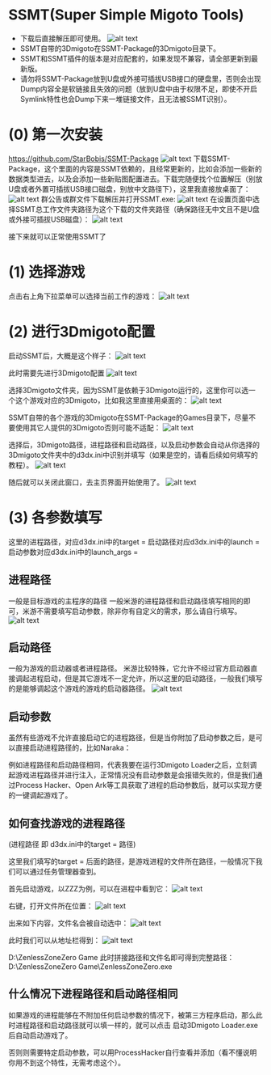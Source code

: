 # SSMT(Super Simple Migoto Tools)
- 下载后直接解压即可使用。
![alt text](image.png)
- SSMT自带的3Dmigoto在SSMT-Package的3Dmigoto目录下。
- SSMT和SSMT插件的版本是对应配套的，如果发现不兼容，请全部更新到最新版。
- 请勿将SSMT-Package放到U盘或外接可插拔USB接口的硬盘里，否则会出现Dump内容全是软链接且失效的问题（放到U盘中由于权限不足，即使不开启Symlink特性也会Dump下来一堆链接文件，且无法被SSMT识别）。

# (0) 第一次安装
https://github.com/StarBobis/SSMT-Package
![alt text](image-1.png)
下载SSMT-Package，这个里面的内容是SSMT依赖的，且经常更新的，比如会添加一些新的数据类型进去，以及会添加一些新贴图配置进去。下载完随便找个位置解压（别放U盘或者外置可插拔USB接口磁盘，别放中文路径下），这里我直接放桌面了：
![alt text](image-2.png)
群公告或群文件下载解压并打开SSMT.exe:
![alt text](image-3.png)
在设置页面中选择SSMT总工作文件夹路径为这个下载的文件夹路径（确保路径无中文且不是U盘或外接可插拔USB磁盘）：
![alt text](image-4.png)

接下来就可以正常使用SSMT了
# (1) 选择游戏
点击右上角下拉菜单可以选择当前工作的游戏：
![alt text](image-5.png)
# (2) 进行3Dmigoto配置
启动SSMT后，大概是这个样子：
![alt text](image-6.png)

此时需要先进行3Dmigoto配置
![alt text](image-7.png)

选择3Dmigoto文件夹，因为SSMT是依赖于3Dmigoto运行的，这里你可以选一个这个游戏对应的3Dmigoto，比如我这里直接用桌面的：
![alt text](image-8.png)

SSMT自带的各个游戏的3Dmigoto在SSMT-Package的Games目录下，尽量不要使用其它人提供的3Dmigoto否则可能不适配：
![alt text](image-9.png)

选择后，3Dmigoto路径，进程路径和启动路径，以及启动参数会自动从你选择的3Dmigoto文件夹中的d3dx.ini中识别并填写（如果是空的，请看后续如何填写的教程）。
![alt text](image-10.png)

随后就可以关闭此窗口，去主页界面开始使用了。
![alt text](image-11.png)

# (3) 各参数填写
这里的进程路径，对应d3dx.ini中的target = 
启动路径对应d3dx.ini中的launch = 
启动参数对应d3dx.ini中的launch_args = 

## 进程路径
一般是目标游戏的主程序的路径
一般米游的进程路径和启动路径填写相同的即可，米游不需要填写启动参数，除非你有自定义的需求，那么请自行填写。
![alt text](image-12.png)
## 启动路径
一般为游戏的启动器或者进程路径。
米游比较特殊，它允许不经过官方启动器直接调起进程启动，但是其它游戏不一定允许，所以这里的启动路径，一般我们填写的是能够调起这个游戏的游戏的启动器路径。
![alt text](image-13.png)
## 启动参数
虽然有些游戏不允许直接启动它的进程路径，但是当你附加了启动参数之后，是可以直接启动进程路径的，比如Naraka：

例如进程路径和启动路径相同，代表我要在运行3Dmigoto Loader之后，立刻调起游戏进程路径并进行注入，正常情况没有启动参数是会报错失败的，但是我们通过Process Hacker、Open Ark等工具获取了进程的启动参数后，就可以实现方便的一键调起游戏了。

## 如何查找游戏的进程路径
(进程路径 即 d3dx.ini中的target = 路径)

这里我们填写的target = 后面的路径，是游戏进程的文件所在路径，一般情况下我们可以通过任务管理器查到。

首先启动游戏，以ZZZ为例，可以在进程中看到它：
![alt text](image-14.png)

右键，打开文件所在位置：
![alt text](image-15.png)

出来如下内容，文件名会被自动选中：
![alt text](image-16.png)

此时我们可以从地址栏得到：
![alt text](image-17.png)

D:\ZenlessZoneZero Game
此时拼接路径和文件名即可得到完整路径：
D:\ZenlessZoneZero Game\ZenlessZoneZero.exe
## 什么情况下进程路径和启动路径相同
如果游戏的进程能够在不附加任何启动参数的情况下，被第三方程序启动，那么此时进程路径和启动路径就可以填一样的，就可以点击 启动3Dmigoto Loader.exe后自动启动游戏了。

否则则需要特定启动参数，可以用ProcessHacker自行查看并添加（看不懂说明你用不到这个特性，无需考虑这个）。



